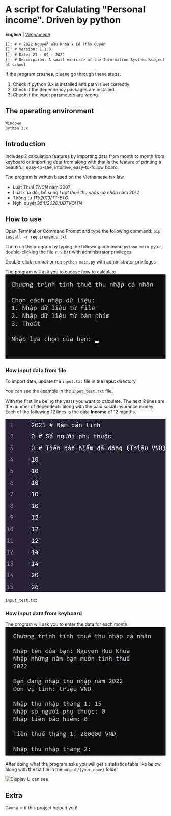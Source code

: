 # A script for Calulating "Personal income". Driven by python
**English** | [Vietnamese](https://github.com/kr4zym3nvn/tinh-thue-thu-nhap-ca-nhan/tree/vietnamese)
```
[]: # © 2022 Nguyễn Hữu Khoa x Lê Thảo Quyên
[]: # Version: 1.1.0
[]: # Date: 21 - 09 - 2022
[]: # Description: A small exercise of the Information Systems subject at school
```
If the program crashes, please go through these steps:
1. Check if python 3.x is installed and path is set correctly  
2. Check if the dependency packages are installed.  
3. Check if the input parameters are wrong.  


## The operating environment

```
Windows
python 3.x
```

## Introduction

Includes 2 calculation features by importing data from month to month from keyboard or importing data from along with that is the feature of printing a beautiful, easy-to-see, intuitive, easy-to-follow board.

The program is written based on the Vietnamese tax law.
- Luật _Thuế TNCN_ năm 2007
- Luật sửa đổi, bổ sung _Luật thuế thu nhập cá nhân_ năm 2012
- Thông tư _111/2013/TT-BTC_
- Nghị quyết _954/2020/UBTVQH14_


## How to use

Open Terminal or Command Prompt and type the following command:
`pip install -r requirements.txt`

Then run the program by typing the following command `python main.py` or double-clicking the file `run.bat` with administrator privileges.

Double-click run.bat or run `python main.py` with administrator privileges

The program will ask you to choose how to calculate
![](https://raw.githubusercontent.com/kr4zym3nvn/tinh-thue-thu-nhap-ca-nhan/master/img/menu_choice.png)

### How input data from file
To import data, update the `input.txt` file in the **input** directory

You can see the example in the `input_test.txt` file.

With the first line being the years you want to calculate.
The next 2 lines are the number of dependents along with the paid social insurance money.
Each of the following 12 lines is the data **Income** of 12 months.

![](https://raw.githubusercontent.com/kr4zym3nvn/tinh-thue-thu-nhap-ca-nhan/master/img/input_test(f).png)

`input_test.txt`

### How input data from keyboard
The program will ask you to enter the data for each month.![img](https://raw.githubusercontent.com/kr4zym3nvn/tinh-thue-thu-nhap-ca-nhan/master/img/input_keyboard.png)

After doing what the program asks you will get a statistics table like below along with the txt file in the ```output/{your_name}``` folder

![Display U can see](https://img.upanh.tv/2022/09/21/image44af2b60639a8118.png "Display you can see after all")

## Extra
Give a ⭐️ if this project helped you!

